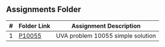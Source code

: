 ##  Assignments Folder

|   #   | Folder Link | Assignment Description            |
| :---: | ----------- | --------------------------------- |
|   1   | [P10055](P10055)  | UVA problem 10055 simple solution |

